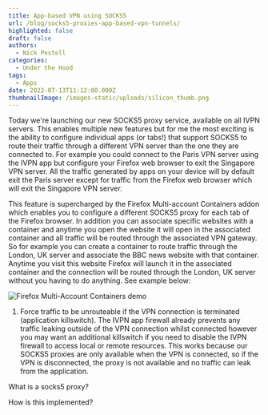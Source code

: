 ```yaml
---
title: App-based VPN using SOCKS5
url: /blog/socks5-proxies-app-based-vpn-tunnels/
highlighted: false
draft: false
authors:
  - Nick Pestell
categories:
  - Under the Hood	
tags:
  - Apps
date: 2022-07-13T11:12:00.000Z
thumbnailImage: /images-static/uploads/silicon_thumb.png
---
```


Today we're launching our new SOCKS5 proxy service, available on all IVPN servers. This enables multiple new features but for me the most exciting is the ability to configure individual apps (or tabs!) that support SOCKS5 to route their traffic through a different VPN server than the one they are connected to. For example you could connect to the Paris VPN server using the IVPN app but configure your Firefox web browser to exit the Singapore VPN server. All the traffic generated by apps on your device will by default exit the Paris server except for traffic from the Firefox web browser which will exit the Singapore VPN server. 

This feature is supercharged by the Firefox Multi-account Containers addon which enables you to configure a different SOCKS5 proxy for each tab of the Firefox browser. In addition you can associate specific websites with a container and anytime you open the website it will open in the associated container and all traffic will be routed through the associated VPN gateway. So for example you can create a container to route traffic through the London, UK server and associate the BBC news website with that container. Anytime you visit this website Firefox will launch it in the associated container and the connection will be routed through the London, UK server without you having to do anything. See example below:

![Firefox Multi-Account Containers demo](/images-static/uploads/firefox-multi-account-containers-ivpn-demo.gif)




1. Force traffic to be unrouteable if the VPN connection is terminated (application killswitch). The IVPN app firewall already prevents any traffic leaking outside of the VPN connection whilst connected however you may want an additional killswitch if you need to disable the IVPN firewall to access local or remote resources. This works because our SOCKS5 proxies are only available when the VPN is connected, so if the VPN is disconnected, the proxy is not available and no traffic can leak from the application.


What is a socks5 proxy?

How is this implemented?



